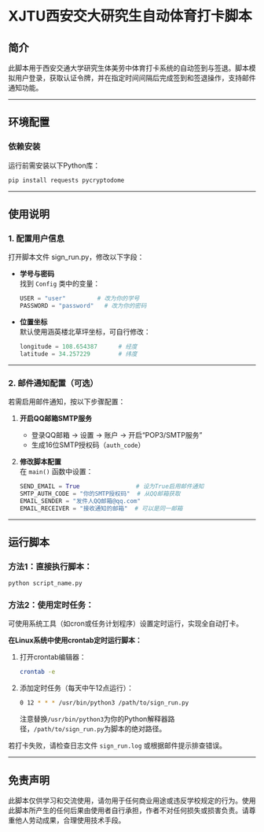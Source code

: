 # XJTU西安交大研究生自动体育打卡脚本

## 简介

此脚本用于西安交通大学研究生体美劳中体育打卡系统的自动签到与签退。脚本模拟用户登录，获取认证令牌，并在指定时间间隔后完成签到和签退操作，支持邮件通知功能。

---

## 环境配置

### 依赖安装

运行前需安装以下Python库：

```bash
pip install requests pycryptodome 
```

---

## 使用说明

### 1. 配置用户信息

打开脚本文件 sign_run.py，修改以下字段：

- **学号与密码**  
  找到 `Config` 类中的变量：
  ```python
  USER = "user"         # 改为你的学号
  PASSWORD = "password"   # 改为你的密码
  ```

- **位置坐标**  
  默认使用涵英楼北草坪坐标，可自行修改：
  ```python
  longitude = 108.654387      # 经度
  latitude = 34.257229        # 纬度
  ```

---

### 2. 邮件通知配置（可选）

若需启用邮件通知，按以下步骤配置：

1. **开启QQ邮箱SMTP服务**  
   - 登录QQ邮箱 → 设置 → 账户 → 开启“POP3/SMTP服务”
   - 生成16位SMTP授权码（`auth_code`）

2. **修改脚本配置**  
   在 `main()` 函数中设置：
   ```python
   SEND_EMAIL = True                # 设为True启用邮件通知
   SMTP_AUTH_CODE = "你的SMTP授权码"  # 从QQ邮箱获取
   EMAIL_SENDER = "发件人QQ邮箱@qq.com"
   EMAIL_RECEIVER = "接收通知的邮箱"  # 可以是同一邮箱
   ```

---

## 运行脚本

### 方法1：直接执行脚本：
```bash
python script_name.py
```

### 方法2：使用定时任务：
可使用系统工具（如cron或任务计划程序）设置定时运行，实现全自动打卡。

**在Linux系统中使用crontab定时运行脚本：**
1. 打开crontab编辑器：
   ```bash
   crontab -e
   ```
2. 添加定时任务（每天中午12点运行）：
   ```bash
   0 12 * * * /usr/bin/python3 /path/to/sign_run.py
   ```
   注意替换`/usr/bin/python3`为你的Python解释器路径，`/path/to/sign_run.py`为脚本的绝对路径。

若打卡失败，请检查日志文件 `sign_run.log` 或根据邮件提示排查错误。

---

## 免责声明
此脚本仅供学习和交流使用，请勿用于任何商业用途或违反学校规定的行为。使用此脚本所产生的任何后果由使用者自行承担，作者不对任何损失或损害负责。请尊重他人劳动成果，合理使用技术手段。
